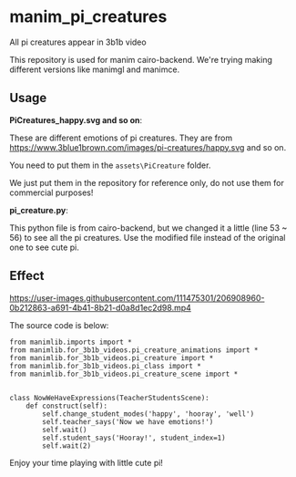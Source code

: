# manim_pi_creatures
All pi creatures appear in 3b1b video

This repository is used for manim cairo-backend.
We're trying making different versions like manimgl and manimce.

## Usage
**PiCreatures_happy.svg and so on**:

These are different emotions of pi creatures. They are from https://www.3blue1brown.com/images/pi-creatures/happy.svg and so on.

You need to put them in the `assets\PiCreature` folder.

We just put them in the repository for reference only, do not use them for commercial purposes!

**pi_creature.py**:

This python file is from cairo-backend, but we changed it a little (line 53 ~ 56) to see all the pi creatures. Use the modified file instead of the original one
to see cute pi.

## Effect


https://user-images.githubusercontent.com/111475301/206908960-0b212863-a691-4b41-8b21-d0a8d1ec2d98.mp4

The source code is below:

```
from manimlib.imports import *
from manimlib.for_3b1b_videos.pi_creature_animations import *
from manimlib.for_3b1b_videos.pi_creature import *
from manimlib.for_3b1b_videos.pi_class import *
from manimlib.for_3b1b_videos.pi_creature_scene import *


class NowWeHaveExpressions(TeacherStudentsScene):
    def construct(self):
        self.change_student_modes('happy', 'hooray', 'well')
        self.teacher_says('Now we have emotions!')
        self.wait()
        self.student_says('Hooray!', student_index=1)
        self.wait(2)
```

Enjoy your time playing with little cute pi!
